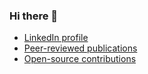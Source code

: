 ### Hi there 👋

* [LinkedIn profile](https://www.linkedin.com/in/davidchristopherhall/)
* [Peer-reviewed publications](https://scholar.google.com/citations?user=Z3MBXFcAAAAJ&hl)
* [Open-source contributions](https://github.com/pulls?q=is:pr+author:davidchall+-user:davidchall+is:public)
